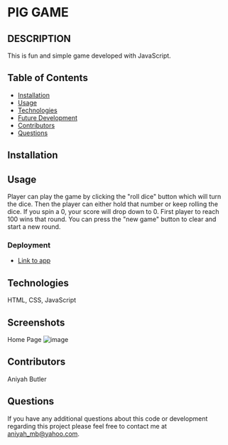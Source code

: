 # PIG GAME

## DESCRIPTION

This is fun and simple game developed with JavaScript.

## Table of Contents

- [Installation](#installation)
- [Usage](#usage)
- [Technologies](#technologies)
- [Future Development](#Future)
- [Contributors](#contributors)
- [Questions](#questions)

## Installation

## Usage

Player can play the game by clicking the "roll dice" button which will turn the dice. Then the player can either hold that number or keep rolling the dice. If you spin a 0, your score will drop down to 0. First player to reach 100 wins that round. You can press the "new game" button to clear and start a new round.

### Deployment

- [Link to app](https://aniyahmb99.github.io/pig-game/)

## Technologies

HTML, CSS, JavaScript

## Screenshots

Home Page
![image]()

## Contributors

Aniyah Butler

## Questions

If you have any additional questions about this code or development regarding this project please feel free to contact me at aniyah_mb@yahoo.com.
